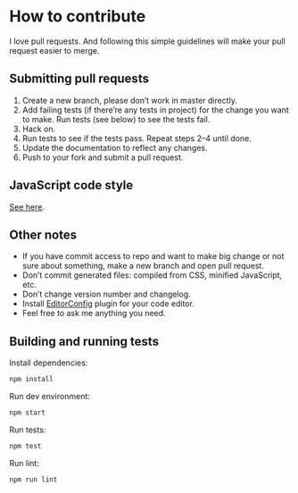 # How to contribute

I love pull requests. And following this simple guidelines will make your pull request easier to merge.


## Submitting pull requests

1. Create a new branch, please don’t work in master directly.
2. Add failing tests (if there’re any tests in project) for the change you want to make. Run tests (see below) to see the tests fail.
3. Hack on.
4. Run tests to see if the tests pass. Repeat steps 2–4 until done.
5. Update the documentation to reflect any changes.
6. Push to your fork and submit a pull request.


## JavaScript code style

[See here](https://github.com/airbnb/javascript).


## Other notes

- If you have commit access to repo and want to make big change or not sure about something, make a new branch and open pull request.
- Don’t commit generated files: compiled from CSS, minified JavaScript, etc.
- Don’t change version number and changelog.
- Install [EditorConfig](http://editorconfig.org/) plugin for your code editor.
- Feel free to ask me anything you need.


## Building and running tests

Install dependencies:

```bash
npm install
```

Run dev environment:

```bash
npm start
```

Run tests:

```bash
npm test
```

Run lint:

```bash
npm run lint
```
